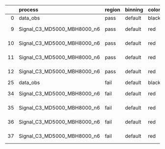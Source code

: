 |    | process                     | region   | binning   | color   | process_type   |   scale | variation   | source_filename                                                      | source_histname    | alias                       | title     |   combine_idx |     lnN |   shapes | syst_type   | direction   | variation_alias   |
|---:|:----------------------------|:---------|:----------|:--------|:---------------|--------:|:------------|:---------------------------------------------------------------------|:-------------------|:----------------------------|:----------|--------------:|--------:|---------:|:------------|:------------|:------------------|
|  0 | data_obs                    | pass     | default   | black   | DATA           |       1 | nominal     | ./histograms_for_2DAlphabet_v18//BH_Data.root                        | hpass              | Data                        | Data      |           nan | nan     |      nan | nan         | nan         | nan               |
|  9 | Signal_C3_MD5000_MBH8000_n6 | pass     | default   | red     | SIGNAL         |       1 | lumi        | ./histograms_for_2DAlphabet_v18//BH_Signal_C3_MD5000_MBH8000_n6.root | hpass              | Signal_C3_MD5000_MBH8000_n6 | BH signal |           nan |   1.016 |      nan | lnN         | nan         | nan               |
| 10 | Signal_C3_MD5000_MBH8000_n6 | pass     | default   | red     | SIGNAL         |       1 | SVM         | ./histograms_for_2DAlphabet_v18//BH_Signal_C3_MD5000_MBH8000_n6.root | hpass_SVMsyst_up   | Signal_C3_MD5000_MBH8000_n6 | BH signal |           nan | nan     |        1 | shapes      | Up          | SVMsyst           |
| 11 | Signal_C3_MD5000_MBH8000_n6 | pass     | default   | red     | SIGNAL         |       1 | SVM         | ./histograms_for_2DAlphabet_v18//BH_Signal_C3_MD5000_MBH8000_n6.root | hpass_SVMsyst_down | Signal_C3_MD5000_MBH8000_n6 | BH signal |           nan | nan     |        1 | shapes      | Down        | SVMsyst           |
| 12 | Signal_C3_MD5000_MBH8000_n6 | pass     | default   | red     | SIGNAL         |       1 | nominal     | ./histograms_for_2DAlphabet_v18//BH_Signal_C3_MD5000_MBH8000_n6.root | hpass              | Signal_C3_MD5000_MBH8000_n6 | BH signal |           nan | nan     |      nan | nan         | nan         | nan               |
| 25 | data_obs                    | fail     | default   | black   | DATA           |       1 | nominal     | ./histograms_for_2DAlphabet_v18//BH_Data.root                        | hfail              | Data                        | Data      |           nan | nan     |      nan | nan         | nan         | nan               |
| 34 | Signal_C3_MD5000_MBH8000_n6 | fail     | default   | red     | SIGNAL         |       1 | lumi        | ./histograms_for_2DAlphabet_v18//BH_Signal_C3_MD5000_MBH8000_n6.root | hfail              | Signal_C3_MD5000_MBH8000_n6 | BH signal |           nan |   1.016 |      nan | lnN         | nan         | nan               |
| 35 | Signal_C3_MD5000_MBH8000_n6 | fail     | default   | red     | SIGNAL         |       1 | SVM         | ./histograms_for_2DAlphabet_v18//BH_Signal_C3_MD5000_MBH8000_n6.root | hfail_SVMsyst_up   | Signal_C3_MD5000_MBH8000_n6 | BH signal |           nan | nan     |        1 | shapes      | Up          | SVMsyst           |
| 36 | Signal_C3_MD5000_MBH8000_n6 | fail     | default   | red     | SIGNAL         |       1 | SVM         | ./histograms_for_2DAlphabet_v18//BH_Signal_C3_MD5000_MBH8000_n6.root | hfail_SVMsyst_down | Signal_C3_MD5000_MBH8000_n6 | BH signal |           nan | nan     |        1 | shapes      | Down        | SVMsyst           |
| 37 | Signal_C3_MD5000_MBH8000_n6 | fail     | default   | red     | SIGNAL         |       1 | nominal     | ./histograms_for_2DAlphabet_v18//BH_Signal_C3_MD5000_MBH8000_n6.root | hfail              | Signal_C3_MD5000_MBH8000_n6 | BH signal |           nan | nan     |      nan | nan         | nan         | nan               |